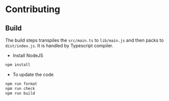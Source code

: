 # Contributing

## Build

The build steps transpiles the `src/main.ts` to `lib/main.js` and then packs to `dist/index.js`. It is handled by Typescript compiler.

- Install NodeJS

```bash
npm install
```

- To update the code

```bash
npm run format
npm run check
npm run build
```

